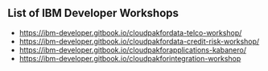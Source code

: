 
## List of IBM Developer Workshops

* https://ibm-developer.gitbook.io/cloudpakfordata-telco-workshop/
* https://ibm-developer.gitbook.io/cloudpakfordata-credit-risk-workshop/
* https://ibm-developer.gitbook.io/cloudpakforapplications-kabanero/
* https://ibm-developer.gitbook.io/cloudpakforintegration-workshop
